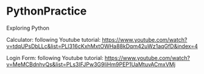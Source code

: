 # PythonPractice
Exploring Python 

Calculator: following Youtube tutorial: https://www.youtube.com/watch?v=tdqUPsDbLLc&list=PLl316cKxhMxtOWHa88kDqm42uWz1aqGfD&index=4

Login Form: following Youtube tutorial: https://www.youtube.com/watch?v=MeMCBdnhvQs&list=PLs3IFJPw3G9IiHm9PEP1UaMtuvACmxVMj
